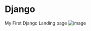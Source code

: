 # Django
My First Django Landing page
![image](https://github.com/user-attachments/assets/568c1e6d-9af2-4ed5-94d4-2fd3dd02cde4)
